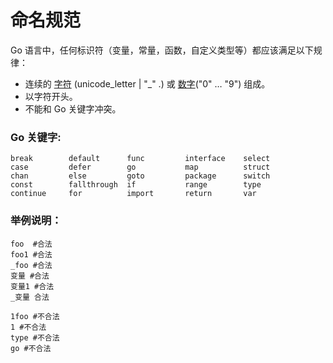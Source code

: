 # 命名规范

Go 语言中，任何标识符（变量，常量，函数，自定义类型等）都应该满足以下规律：

- 连续的 [字符](https://golang.org/ref/spec#letter) (unicode_letter | "_" .) 或 [数字](https://golang.org/ref/spec#unicode_digit)("0" … "9") 组成。
- 以字符开头。
- 不能和 Go 关键字冲突。

### Go 关键字:

```
break        default      func         interface    select
case         defer        go           map          struct
chan         else         goto         package      switch
const        fallthrough  if           range        type
continue     for          import       return       var
```

### 举例说明：

```
foo  #合法
foo1 #合法
_foo #合法
变量 #合法
变量1 #合法
_变量 合法

1foo #不合法
1 #不合法
type #不合法
go #不合法

```
